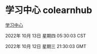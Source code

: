 # 学习中心 colearnhub
[学习中心](http://27.19.33.125:56308/colearnhub/)

2022年 10月 13日 星期四 05:30:03 CST

2022年 10月 12日 星期三 21:30:03 GMT
